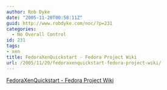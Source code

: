```yaml
---
author: Rob Dyke
date: "2005-11-20T00:58:11Z"
guid: http://www.robdyke.com/noc/?p=231
categories:
  - No Overall Control
id: 231
tags:
- xen
title: FedoraXenQuickstart - Fedora Project Wiki
url: /2005/11/20/fedoraxenquickstart-fedora-project-wiki/
---
```

[FedoraXenQuickstart - Fedora Project Wiki](http://www.fedoraproject.org/wiki/FedoraXenQuickstart)